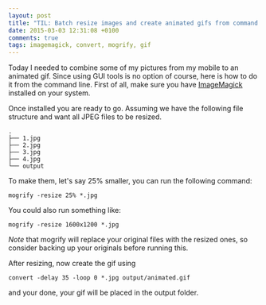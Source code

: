 ```yaml
---
layout: post
title: "TIL: Batch resize images and create animated gifs from command line"
date: 2015-03-03 12:31:08 +0100
comments: true
tags: imagemagick, convert, mogrify, gif
---
```


Today I needed to combine some of my pictures from my mobile to an animated gif. Since using GUI tools is no option of course, here is how to do it from the command line.
First of all, make sure you have [ImageMagick](http://www.imagemagick.org/) installed on your system.

Once installed you are ready to go.
Assuming we have the following file structure and want all JPEG files to be resized.

```
.
├── 1.jpg
├── 2.jpg
├── 3.jpg
├── 4.jpg
└── output
```

To make them, let's say 25% smaller, you can run the following command:

```
mogrify -resize 25% *.jpg
```

You could also run something like:

```
mogrify -resize 1600x1200 *.jpg
```

*Note* that mogrify will replace your original files with the resized ones, so consider backing up your originals before running this.

After resizing, now create the gif using

```
convert -delay 35 -loop 0 *.jpg output/animated.gif
```

and your done, your gif will be placed in the output folder.

